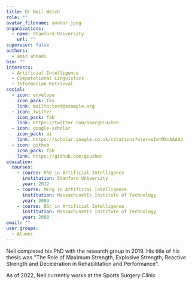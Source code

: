```yaml
---
title: Dr Neil Welch
role: ""
avatar_filename: avatar.jpeg
organizations:
  - name: Stanford University
    url: ""
superuser: false
authors:
  - amin ahmadi
bio: ""
interests:
  - Artificial Intelligence
  - Computational Linguistics
  - Information Retrieval
social:
  - icon: envelope
    icon_pack: fas
    link: mailto:test@example.org
  - icon: twitter
    icon_pack: fab
    link: https://twitter.com/GeorgeCushen
  - icon: google-scholar
    icon_pack: ai
    link: https://scholar.google.co.uk/citations?user=sIwtMXoAAAAJ
  - icon: github
    icon_pack: fab
    link: https://github.com/gcushen
education:
  courses:
    - course: PhD in Artificial Intelligence
      institution: Stanford University
      year: 2012
    - course: MEng in Artificial Intelligence
      institution: Massachusetts Institute of Technology
      year: 2009
    - course: BSc in Artificial Intelligence
      institution: Massachusetts Institute of Technology
      year: 2008
email: ""
user_groups:
  - Alumni
---
```

Neil completed his PhD with the research group in 2019. His title of his thesis was "The Role of Maximum Strength, Explosive Strength, Reactive Strength and Deceleration in Rehabilitation and Performance".

As of 2022, Neil currently works at the Sports Surgery Clinic